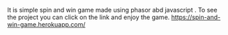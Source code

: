 It is simple spin and win game made using phasor abd javascript . To see the project you can click on the link and enjoy the game. 
https://spin-and-win-game.herokuapp.com/
